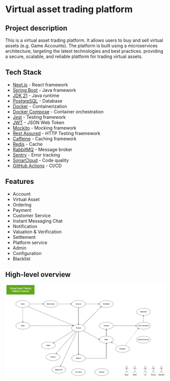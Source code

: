 # Virtual asset trading platform

## Project description

This is a virtual asset trading platform. It allows users to buy and sell virtual assets (e.g. Game Accounts).
The platform is built using a microservices architecture, targeting the latest technologies and best practices.
providing a secure, scalable, and reliable platform for trading virtual assets.

## Tech Stack

- [Next.js](https://nextjs.org/) - React framework
- [Spring Boot](https://spring.io/projects/spring-boot) - Java framework
- [JDK 21](https://jdk.java.net/21/) - Java runtime
- [PostgreSQL](https://www.postgresql.org/) - Database
- [Docker](https://www.docker.com/) - Containerization
- [Docker Compose](https://docs.docker.com/compose/) - Container orchestration
- [Jest](https://jestjs.io/) - Testing framework
- [JWT](https://jwt.io/) - JSON Web Token
- [Mockito](https://site.mockito.org/) - Mocking framework
- [Rest Assured](https://rest-assured.io/) - HTTP Testing fraemework
- [Caffeine](https://www.caffeine.com/) - Caching framework
- [Redis](https://redis.io/) - Cache
- [RabbitMQ](https://www.rabbitmq.com/) - Message broker
- [Sentry](https://sentry.io/) - Error tracking
- [SonarCloud](https://sonarcloud.io/) - Code quality
- [GitHub Actions](https://github.com/features/actions) - CI/CD

## Features

- Account
- Virtual Asset
- Ordering
- Payment
- Customer Service
- Instant Messaging Chat
- Notification
- Valuation & Verification
- Settlement
- Platform service
- Admin
- Configuration
- Blacklist

## High-level overview

![Entity Map](./TradingGame.Entities.drawio.png)
